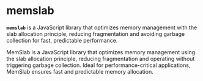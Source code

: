 # memslab
**`memslab`** is a JavaScript library that optimizes memory management with the slab allocation principle, reducing fragmentation and avoiding garbage collection for fast, predictable performance.

MemSlab is a JavaScript library that optimizes memory management using the slab allocation principle, reducing fragmentation and operating without triggering garbage collection. Ideal for performance-critical applications, MemSlab ensures fast and predictable memory allocation.

